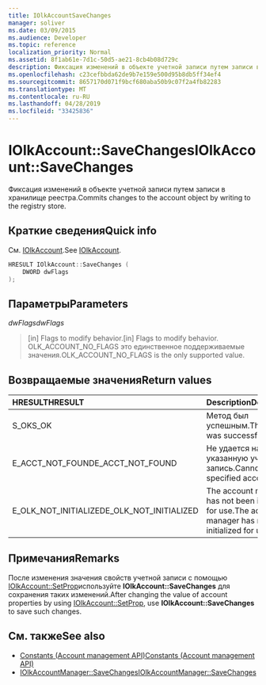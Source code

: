 ```yaml
---
title: IOlkAccountSaveChanges
manager: soliver
ms.date: 03/09/2015
ms.audience: Developer
ms.topic: reference
localization_priority: Normal
ms.assetid: 8f1ab61e-7d1c-50d5-ae21-8cb4b08d729c
description: Фиксация изменений в объекте учетной записи путем записи в хранилище реестра.
ms.openlocfilehash: c23cefbbda62de9b7e159e500d95b8db5ff34ef4
ms.sourcegitcommit: 8657170d071f9bcf680aba50b9c07f2a4fb82283
ms.translationtype: MT
ms.contentlocale: ru-RU
ms.lasthandoff: 04/28/2019
ms.locfileid: "33425836"
---
```

# <a name="iolkaccountsavechanges"></a><span data-ttu-id="511d1-103">IOlkAccount::SaveChanges</span><span class="sxs-lookup"><span data-stu-id="511d1-103">IOlkAccount::SaveChanges</span></span>

<span data-ttu-id="511d1-104">Фиксация изменений в объекте учетной записи путем записи в хранилище реестра.</span><span class="sxs-lookup"><span data-stu-id="511d1-104">Commits changes to the account object by writing to the registry store.</span></span>
  
## <a name="quick-info"></a><span data-ttu-id="511d1-105">Краткие сведения</span><span class="sxs-lookup"><span data-stu-id="511d1-105">Quick info</span></span>

<span data-ttu-id="511d1-106">См. [IOlkAccount](iolkaccount.md).</span><span class="sxs-lookup"><span data-stu-id="511d1-106">See [IOlkAccount](iolkaccount.md).</span></span>
  
```cpp
HRESULT IOlkAccount::SaveChanges (  
    DWORD dwFlags 
); 
```

## <a name="parameters"></a><span data-ttu-id="511d1-107">Параметры</span><span class="sxs-lookup"><span data-stu-id="511d1-107">Parameters</span></span>

<span data-ttu-id="511d1-108">_dwFlags_</span><span class="sxs-lookup"><span data-stu-id="511d1-108">_dwFlags_</span></span>
  
> <span data-ttu-id="511d1-109">[in] Flags to modify behavior.</span><span class="sxs-lookup"><span data-stu-id="511d1-109">[in] Flags to modify behavior.</span></span> <span data-ttu-id="511d1-110">OLK_ACCOUNT_NO_FLAGS это единственное поддерживаемые значения.</span><span class="sxs-lookup"><span data-stu-id="511d1-110">OLK_ACCOUNT_NO_FLAGS is the only supported value.</span></span>
    
## <a name="return-values"></a><span data-ttu-id="511d1-111">Возвращаемые значения</span><span class="sxs-lookup"><span data-stu-id="511d1-111">Return values</span></span>

|<span data-ttu-id="511d1-112">**HRESULT**</span><span class="sxs-lookup"><span data-stu-id="511d1-112">**HRESULT**</span></span>|<span data-ttu-id="511d1-113">**Description**</span><span class="sxs-lookup"><span data-stu-id="511d1-113">**Description**</span></span>|
|:-----|:-----|
|<span data-ttu-id="511d1-114">S_OK</span><span class="sxs-lookup"><span data-stu-id="511d1-114">S_OK</span></span>  <br/> |<span data-ttu-id="511d1-115">Метод был успешным.</span><span class="sxs-lookup"><span data-stu-id="511d1-115">The method was successful.</span></span>  <br/> |
|<span data-ttu-id="511d1-116">E_ACCT_NOT_FOUND</span><span class="sxs-lookup"><span data-stu-id="511d1-116">E_ACCT_NOT_FOUND</span></span>  <br/> |<span data-ttu-id="511d1-117">Не удается найти указанную учетную запись.</span><span class="sxs-lookup"><span data-stu-id="511d1-117">Cannot find the specified account.</span></span>  <br/> |
|<span data-ttu-id="511d1-118">E_OLK_NOT_INITIALIZED</span><span class="sxs-lookup"><span data-stu-id="511d1-118">E_OLK_NOT_INITIALIZED</span></span>  <br/> |<span data-ttu-id="511d1-119">The account manager has not been initialized for use.</span><span class="sxs-lookup"><span data-stu-id="511d1-119">The account manager has not been initialized for use.</span></span>  <br/> |
   
## <a name="remarks"></a><span data-ttu-id="511d1-120">Примечания</span><span class="sxs-lookup"><span data-stu-id="511d1-120">Remarks</span></span>

<span data-ttu-id="511d1-121">После изменения значения свойств учетной записи с помощью [IOlkAccount::SetProp](iolkaccount-setprop.md)используйте **IOlkAccount::SaveChanges** для сохранения таких изменений.</span><span class="sxs-lookup"><span data-stu-id="511d1-121">After changing the value of account properties by using [IOlkAccount::SetProp](iolkaccount-setprop.md), use **IOlkAccount::SaveChanges** to save such changes.</span></span> 
  
## <a name="see-also"></a><span data-ttu-id="511d1-122">См. также</span><span class="sxs-lookup"><span data-stu-id="511d1-122">See also</span></span>

- [<span data-ttu-id="511d1-123">Constants (Account management API)</span><span class="sxs-lookup"><span data-stu-id="511d1-123">Constants (Account management API)</span></span>](constants-account-management-api.md) 
- [<span data-ttu-id="511d1-124">IOlkAccountManager::SaveChanges</span><span class="sxs-lookup"><span data-stu-id="511d1-124">IOlkAccountManager::SaveChanges</span></span>](iolkaccountmanager-savechanges.md)

